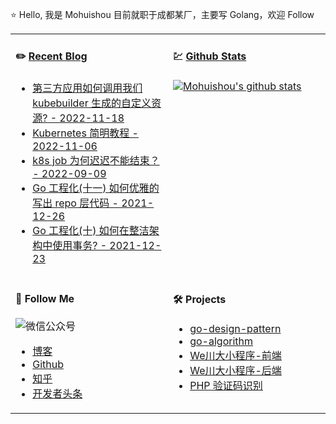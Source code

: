 ⭐ Hello, 我是 Mohuishou 目前就职于成都某厂，主要写 Golang，欢迎 Follow

<table>
  
<tr>
<td valign="top"  width="50%">

#### ✏️ [Recent Blog](https://lailin.xyz)

- [第三方应用如何调用我们 kubebuilder 生成的自定义资源? - 2022-11-18](https://lailin.xyz/post/operator-kubebuilder-clientset.html)
- [Kubernetes 简明教程 - 2022-11-06](https://lailin.xyz/post/k8s-tutorials.html)
- [k8s job 为何迟迟不能结束？ - 2022-09-09](https://lailin.xyz/post/kubernetes-job-running-not-end.html)
- [Go 工程化(十一) 如何优雅的写出 repo  层代码 - 2021-12-26](https://lailin.xyz/post/graceful-repo-code.html)
- [Go 工程化(十) 如何在整洁架构中使用事务? - 2021-12-23](https://lailin.xyz/post/clean-arch-transaction.html)

</td>
<td valign="top"  width="50%">

#### 💹 [Github Stats](https://github.com/mohuishou)

[![Mohuishou's github stats](https://github-readme-stats.vercel.app/api?username=mohuishou&count_private=true&show_icons=true)](https://github.com/mohuishou)

</td>
</tr>

<tr>
<td valign="top"  width="50%">

#### 👀 Follow Me

![微信公众号](https://mohuishou-blog-sz.oss-cn-shenzhen.aliyuncs.com/custom/wechat_white.png)
- [博客](https://lailin.xyz)
- [Github](https://github.com/mohuishou)
- [知乎](https://www.zhihu.com/people/mo-hui-shou-76)
- [开发者头条](https://toutiao.io/subjects/387401?f=new)

</td>
<td valign="top"  width="50%">

#### 🛠 Projects

- [go-design-pattern](https://github.com/mohuishou/go-design-pattern)
- [go-algorithm](https://github.com/mohuishou/go-algorithm)
- [We川大小程序-前端](https://github.com/mohuishou/scuplus-wechat)
- [We川大小程序-后端](https://github.com/mohuishou/scuplus-go)
- [PHP 验证码识别](https://github.com/mohuishou/ImageOCR)

</td>
</tr>

</table>
